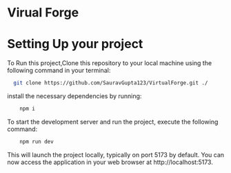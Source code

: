 

# Virual Forge


# Setting Up your project

To Run this project,Clone this repository to your local machine using the following command in your terminal:

```bash
  git clone https://github.com/SauravGupta123/VirtualForge.git ./
```
 install the necessary dependencies by running:

```bash
    npm i
```


To start the development server and run the project, execute the following command:

```bash
    npm run dev
```
This will launch the project locally, typically on port 5173 by default. You can now access the application in your web browser at http://localhost:5173.
